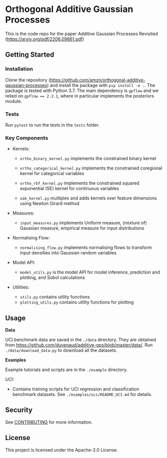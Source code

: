 # Orthogonal Additive Gaussian Processes


This is the code repo for the paper Additive Gaussian Processes Revisited (https://arxiv.org/pdf/2206.09861.pdf)


## Getting Started
### Installation
Clone the repository (https://github.com/amzn/orthogonal-additive-gaussian-processes) and install the package with `pip install -e .`. The package is tested with Python 3.7.
The main dependency is `gpflow` and we relied on `gpflow == 2.2.1`, where in particular implements the posteriors module.

### Tests
Run `pytest` to run the tests in the `tests` folder.

### Key Components

- Kernels:
	- `ortho_binary_kernel.py` implements the constrained binary kernel 

	- `ortho_categorical_kernel.py` implements the constrained coregional kernel for categorical variables

	- `ortho_rbf_kernel.py` implements the constrained squared exponential (SE) kernel for continuous variables
	
	- `oak_kernel.py` multiples and adds kernels over feature dimensions using Newton Girard method

- Measures:
	- `input_measures.py` implements Uniform measure, (mixture of) Gaussian measure, empirical measure for input distributions


- Normalising Flow:
	- `normalising_flow.py` implements normalising flows to transform input densities into Gaussian random variables 


- Model API:
	- `model_utils.py` is the model API for model inference, prediction and plotting, and Sobol calculations

- Utilities:
	- `utils.py` contains utility functions 
	- `plotting_utils.py` contains utility functions for plotting

<!-- #region -->
## Usage

**Data**

UCI benchmark data are saved in the `./data` directory. They are obtained from https://github.com/duvenaud/additive-gps/blob/master/data/. Run `./data/download_data.py` to download all the datasets. 

**Examples**

Example tutorials and scripts are in the `./example` directory.

*UCI:*

* Contains training scripts for UCI regression and classification
benchmark datasets. See `./examples/uci/README_UCI.md` for details. 


## Security

See [CONTRIBUTING](CONTRIBUTING.md#security-issue-notifications) for more information.

## License

This project is licensed under the Apache-2.0 License.

<!-- #endregion -->

